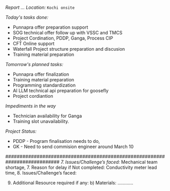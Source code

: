 *Report ...*
*Location:* `Kochi onsite`

*Today's tasks done:*
* Punnapra offer preparation support
* SOG technical offer follow up with VSSC and TMCS
* Project Cordination, PDDP, Ganga, Process CIP
* CFT Online support
* Waterfall Project structure preparation and discusion
* Training material preparation

*Tomorrow's planned tasks:* 
* Punnapra offer finalization
* Training material preparation
* Programming standardization
* AI LLM technical api preparation for goosefly
* Project cordiantion

*Impediments in the way*
* Technician availability for Ganga
* Training slot unavailability.

*Project Status:*
* PDDP - Program finalisation needs to do,
* GK - Need to send commision engineer around March 10




###########################################################################
*7. Issues/Challenge’s faced:* Mechanical team shortage,
7. Reason for delay if Not completed: Conductivity meter lead time, 
8. Issues/Challenge’s faced: 

9. Additional Resource required if any:
 b) Materials: ............
